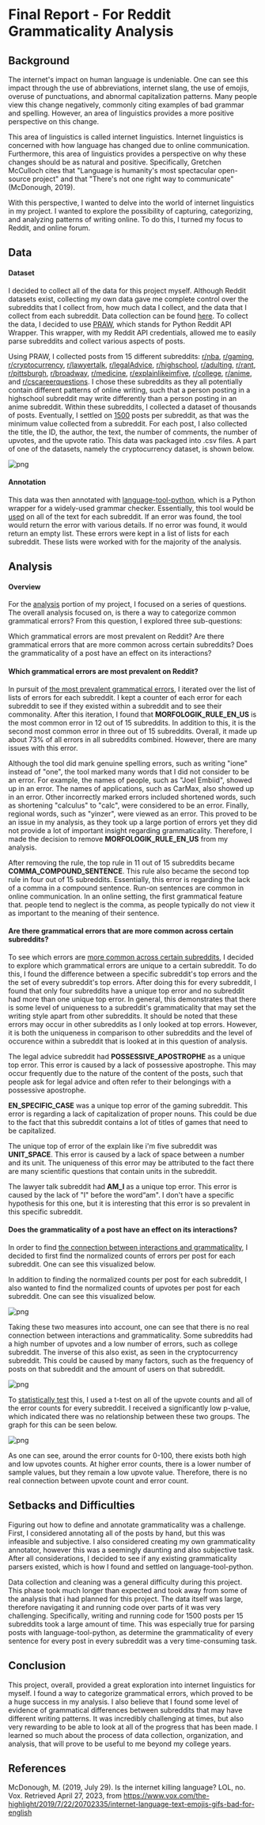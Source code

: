 # Final Report - For Reddit Grammaticality Analysis


## Background

The internet's impact on human language is undeniable. One can see this impact through the use of abbreviations, internet slang, the use of emojis, overuse of punctuations, and abnormal capitalization patterns. Many people view this change negatively, commonly citing examples of bad grammar and spelling. However, an area of linguistics provides a more positive perspective on this change.

This area of linguistics is called internet linguistics. Internet linguistics is concerned with how language has changed due to online communication. Furthermore, this area of linguistics provides a perspective on why these changes should be as natural and positive. Specifically, Gretchen McCulloch cites that "Language is humanity's most spectacular open-source project" and that "There's not one right way to communicate"(McDonough, 2019).

With this perspective, I wanted to delve into the world of internet linguistics in my project. I wanted to explore the possibility of capturing, categorizing, and analyzing patterns of writing online. To do this, I turned my focus to Reddit, and online forum.

## Data

#### Dataset

I decided to collect all of the data for this project myself. Although Reddit datasets exist, collecting my own data gave me complete control over the subreddits that I collect from, how much data I collect, and the data that I collect from each subreddit. Data collection can be found [here](https://nbviewer.org/github/Data-Science-for-Linguists-2023/For-Reddit-Grammaticality-Analysis/blob/main/notebooks/dataCollection.ipynb). To collect the data, I decided to use [PRAW](https://praw.readthedocs.io/en/stable/), which stands for Python Reddit API Wrapper. This wrapper, with my Reddit API credentials, allowed me to easily parse subreddits and collect various aspects of posts.

Using PRAW, I collected posts from 15 different subreddits: [r/nba](https://nbviewer.org/github/Data-Science-for-Linguists-2023/For-Reddit-Grammaticality-Analysis/blob/main/notebooks/dataCollection.ipynb#NBA-Subreddit), [r/gaming](https://nbviewer.org/github/Data-Science-for-Linguists-2023/For-Reddit-Grammaticality-Analysis/blob/main/notebooks/dataCollection.ipynb#Gaming-Subreddit), [r/cryptocurrency](https://nbviewer.org/github/Data-Science-for-Linguists-2023/For-Reddit-Grammaticality-Analysis/blob/main/notebooks/dataCollection.ipynb#Cryptocurrency-Subreddit), [r/lawyertalk](https://nbviewer.org/github/Data-Science-for-Linguists-2023/For-Reddit-Grammaticality-Analysis/blob/main/notebooks/dataCollection.ipynb#Lawyer-Talk-Subreddit), [r/legalAdvice](https://nbviewer.org/github/Data-Science-for-Linguists-2023/For-Reddit-Grammaticality-Analysis/blob/main/notebooks/dataCollection.ipynb#Legal-Advice-Subreddit), [r/highschool](https://nbviewer.org/github/Data-Science-for-Linguists-2023/For-Reddit-Grammaticality-Analysis/blob/main/notebooks/dataCollection.ipynb#Highschool-Subreddit), [r/adulting](https://nbviewer.org/github/Data-Science-for-Linguists-2023/For-Reddit-Grammaticality-Analysis/blob/main/notebooks/dataCollection.ipynb#Adulting-Subreddit), [r/rant](https://nbviewer.org/github/Data-Science-for-Linguists-2023/For-Reddit-Grammaticality-Analysis/blob/main/notebooks/dataCollection.ipynb#Rant-Subreddit), [r/pittsburgh](https://nbviewer.org/github/Data-Science-for-Linguists-2023/For-Reddit-Grammaticality-Analysis/blob/main/notebooks/dataCollection.ipynb#Pittsburgh-Subreddit), [r/broadway](https://nbviewer.org/github/Data-Science-for-Linguists-2023/For-Reddit-Grammaticality-Analysis/blob/main/notebooks/dataCollection.ipynb#Broadway-Subreddit), [r/medicine](https://nbviewer.org/github/Data-Science-for-Linguists-2023/For-Reddit-Grammaticality-Analysis/blob/main/notebooks/dataCollection.ipynb#Medicine-Subreddit), [r/explainlikeimfive](https://nbviewer.org/github/Data-Science-for-Linguists-2023/For-Reddit-Grammaticality-Analysis/blob/main/notebooks/dataCollection.ipynb#Explain-Like-I%27m-Five-Subreddit), [r/college](https://nbviewer.org/github/Data-Science-for-Linguists-2023/For-Reddit-Grammaticality-Analysis/blob/main/notebooks/dataCollection.ipynb#College-Subreddit), [r/anime](https://nbviewer.org/github/Data-Science-for-Linguists-2023/For-Reddit-Grammaticality-Analysis/blob/main/notebooks/dataCollection.ipynb#Anime-Subreddit), and [r/cscareerquestions](https://nbviewer.org/github/Data-Science-for-Linguists-2023/For-Reddit-Grammaticality-Analysis/blob/main/notebooks/dataCollection.ipynb#CS-Career-Questions-Subreddit). I chose these subreddits as they all potentially contain different patterns of online writing, such that a person posting in a highschool subreddit may write differently than a person posting in an anime subreddit. Within these subreddits, I collected a dataset of thousands of posts. Eventually, I settled on [1500](https://nbviewer.org/github/Data-Science-for-Linguists-2023/For-Reddit-Grammaticality-Analysis/blob/main/notebooks/dataOrganization.ipynb#Dropping-Entries) posts per subreddit, as that was the minimum value collected from a subreddit. For each post, I also collected the title, the ID, the author, the text, the number of comments, the number of upvotes, and the upvote ratio. This data was packaged into .csv files. A part of one of the datasets, namely the cryptocurrency dataset, is shown below.

![png](images/dataset_image.png)

#### Annotation

This data was then annotated with [language-tool-python](https://pypi.org/project/language-tool-python/), which is a Python wrapper for a widely-used grammar checker. Essentially, this tool would be [used](https://nbviewer.org/github/Data-Science-for-Linguists-2023/For-Reddit-Grammaticality-Analysis/blob/main/notebooks/dataAnalysis1.ipynb#Language-Tool-Demonstration) on all of the text for each subreddit. If an error was found, the tool would return the error with various details. If no error was found, it would return an empty list. These errors were kept in a list of lists for each subreddit. These lists were worked with for the majority of the analysis.


## Analysis

#### Overview

For the [analysis](https://nbviewer.org/github/Data-Science-for-Linguists-2023/For-Reddit-Grammaticality-Analysis/blob/main/notebooks/dataAnalysis2.ipynb) portion of my project, I focused on a series of questions. The overall analysis focused on, is there a way to categorize common grammatical errors? From this question, I explored three sub-questions: 

Which grammatical errors are most prevalent on Reddit?
Are there grammatical errors that are more common across certain subreddits?
Does the grammaticality of a post have an effect on its interactions?

#### Which grammatical errors are most prevalent on Reddit? 

In pursuit of [the most prevalent grammatical errors](https://nbviewer.org/github/Data-Science-for-Linguists-2023/For-Reddit-Grammaticality-Analysis/blob/main/notebooks/dataAnalysis2.ipynb#Top-Error-Analysis), I iterated over the list of lists of errors for each subreddit. I kept a counter of each error for each subreddit to see if they existed within a subreddit and to see their commonality. After this iteration, I found that **MORFOLOGIK_RULE_EN_US** is the most common error in 12 out of 15 subreddits. In addition to this, it is the second most common error in three out of 15 subreddits. Overall, it made up about 73% of all errors in all subreddits combined. However, there are many issues with this error.

Although the tool did mark genuine spelling errors, such as writing "ione"  instead of "one", the tool marked many words that I did not consider to be an error. For example, the names of people, such as "Joel Embiid", showed up in an error. The names of applications, such as CarMax, also showed up in an error. Other incorrectly marked errors included shortened words, such as shortening "calculus" to "calc",  were considered to be an error. Finally, regional words, such as "yinzer", were viewed as an error. This proved to be an issue in my analysis, as they took up a large portion of errors yet they did not provide a lot of important insight regarding grammaticality. Therefore, I made the decision to remove **MORFOLOGIK_RULE_EN_US** from my analysis.

After removing the rule, the top rule in 11 out of 15 subreddits became **COMMA_COMPOUND_SENTENCE**. This rule also became the second top rule in four out of 15 subreddits. Essentially, this error is regarding the lack of a comma in a compound sentence. Run-on sentences are common in online communication. In an online setting, the first grammatical feature that. people tend to neglect is the comma, as people typically do not view it as important to the meaning of their sentence.

#### Are there grammatical errors that are more common across certain subreddits? 

To see which errors are [more common across certain subreddits](https://nbviewer.org/github/Data-Science-for-Linguists-2023/For-Reddit-Grammaticality-Analysis/blob/main/notebooks/dataAnalysis2.ipynb#Comparison-Across-Subreddits), I decided to explore which grammatical errors are unique to a certain subreddit. To do this, I found the difference between a specific subreddit's top errors and the the set of every subreddit's top errors. After doing this for every subreddit, I found that only four subreddits have a unique top error and no subreddit had more than one unique top error. In general, this demonstrates that there is some level of uniqueness to a subreddit's grammaticality that may set the writing style apart from other subreddits. It should be noted that these errors may occur in other subreddits as I only looked at top errors. However, it is both the uniqueness in comparison to other subreddits and the level of occurence within a subreddit that is looked at in this question of analysis.

The legal advice subreddit had **POSSESSIVE_APOSTROPHE** as a unique top error. This error is caused by a lack of possessive apostrophe. This may occur frequently due to the nature of the content of the posts, such that people ask for legal advice and often refer to their belongings with a possessive apostrophe.

 **EN_SPECIFIC_CASE** was a unique top error of the gaming subreddit. This error is regarding a lack of capitalization of proper nouns. This could be due to the fact that this subreddit contains a lot of titles of games that need to be capitalized.

The unique top of error of the explain like i'm five subreddit was **UNIT_SPACE**. This error is caused by a lack of space between a number and its unit.  The uniqueness of this error may be attributed to the fact there are many scientific questions that contain units in the subreddit.

The lawyer talk subreddit had **AM_I** as a unique top error. This error is caused by the lack of "I" before the word“am". I don't have a specific hypothesis for this one, but it is interesting that this error is so prevalent in this specific subreddit.

####  Does the grammaticality of a post have an effect on its interactions?


In order to find [the connection between interactions and grammaticality](https://nbviewer.org/github/Data-Science-for-Linguists-2023/For-Reddit-Grammaticality-Analysis/blob/main/notebooks/dataAnalysis2.ipynb#Upvote-Analysis), I decided to first find the normalized counts of errors per post for each subreddit. One can see this visualized below.

In addition to finding the normalized counts per post for each subreddit, I also wanted to find the normalized counts of upvotes per post for each subreddit.  One can see this visualized below.

![png](images/upvotes.png)

Taking these two measures into account, one can see that there is no real connection between interactions and grammaticality. Some subreddits had a high number of upvotes and a low number of errors, such as college subreddit. The inverse of this also exist, as seen in the cryptocurrency subreddit. This could be caused by many factors, such as the frequency of posts on that subreddit and the amount of users on that subreddit.

![png](images/errors.png)

To [statistically test](https://nbviewer.org/github/Data-Science-for-Linguists-2023/For-Reddit-Grammaticality-Analysis/blob/9a09f7f6d9cc88ada1be268553f5b039a294a957/notebooks/dataAnalysis2.ipynb#T-test) this, I used a t-test on all of the upvote counts and all of the error counts for every subreddit. I received a significantly low p-value, which indicated there was no relationship between these two groups. The graph for this can be seen below.

![png](images/ttest.png)

As one can see, around the error counts for 0-100, there exists both high and low upvotes counts. At higher error counts, there is a lower number of sample values, but they remain a low upvote value. Therefore, there is no real connection between upvote count and error count.

## Setbacks and Difficulties

Figuring out how to define and annotate grammaticality was a challenge. First, I considered annotating all of the posts by hand, but this was infeasible and subjective. I also considered creating my own grammaticality annotator, however this was a seemingly daunting and also subjective task. After all considerations, I decided to see if any existing grammaticality parsers existed, which is how I found and settled on language-tool-python.

Data collection and cleaning was a general difficulty during this project. This phase took much longer than expected and took away from some of the analysis that i had planned for this project. The data itself was large, therefore navigating it and running code over parts of it was very challenging. Specifically, writing and running code for 1500 posts per 15 subreddits took a large amount of time. This was especially true for parsing posts with language-tool-python, as determine the grammaticality of every sentence for every post in every subreddit was a very time-consuming task.

## Conclusion

This project, overall, provided a great exploration into internet linguistics for myself. I found a way to categorize grammatical errors, which proved to be a huge success in my analysis. I also believe that I found some level of evidence of grammatical differences between subreddits that may have different writing patterns. It was incredibly challenging at times, but also very rewarding to be able to look at all of the progress that has been made.  I learned so much about the process of data collection, organization, and analysis, that will prove to be useful to me beyond my college years.

## References

McDonough, M. (2019, July 29). Is the internet killing language? LOL, no. Vox. Retrieved April 27, 2023, from https://www.vox.com/the-highlight/2019/7/22/20702335/internet-language-text-emojis-gifs-bad-for-english 
